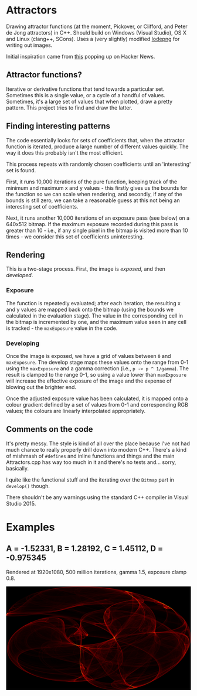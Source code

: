 # Attractors

Drawing attractor functions (at the moment, Pickover, or Clifford, and Peter de
Jong attractors) in C++. Should build on Windows (Visual Studio), OS X and
Linux (clang++, SCons). Uses a (very slightly) modified
[lodepng](https://github.com/lvandeve/lodepng) for writing out images.

Initial inspiration came from [this](http://paulbourke.net/fractals/clifford/)
popping up on Hacker News.

## Attractor functions?

Iterative or derivative functions that tend towards a particular set. Sometimes
this is a single value, or a cycle of a handful of values. Sometimes, it's a
large set of values that when plotted, draw a pretty pattern. This project
tries to find and draw the latter.

## Finding interesting patterns

The code essentially looks for sets of coefficients that, when the attractor
function is iterated, produce a large number of different values quickly. The
way it does this probably isn't the most efficient.

This process repeats with randomly chosen coefficients until an 'interesting'
set is found.

First, it runs 10,000 iterations of the pure function, keeping track of the
minimum and maximum x and y values - this firstly gives us the bounds for the
function so we can scale when rendering, and secondly, if any of the bounds is
still zero, we can take a reasonable guess at this not being an interesting set
of coefficients.

Next, it runs another 10,000 iterations of an exposure pass (see below) on a
640x512 bitmap. If the maximum exposure recorded during this pass is greater
than 10 - i.e., if any single pixel in the bitmap is visited more than 10
times - we consider this set of coefficients uninteresting.

## Rendering

This is a two-stage process. First, the image is *exposed*, and then
*developed*.

### Exposure

The function is repeatedly evaluated; after each iteration, the resulting x
and y values are mapped back onto the bitmap (using the bounds we calculated
in the evaluation stage). The value in the corresponding cell in the bitmap
is incremented by one, and the maximum value seen in any cell is tracked -
the `maxExposure` value in the code.

### Developing

Once the image is exposed, we have a grid of values between `0` and
`maxExposure`. The develop stage maps these values onto the range from 0-1
using the `maxExposure` and a gamma correction (i.e., `p -> p ^ 1/gamma`). The
result is clamped to the range 0-1, so using a value lower than `maxExposure`
will increase the effective exposure of the image and the expense of blowing
out the brighter end.

Once the adjusted exposure value has been calculated, it is mapped onto a
colour gradient defined by a set of values from 0-1 and corresponding RGB
values; the colours are linearly interpolated appropriately.

## Comments on the code

It's pretty messy. The style is kind of all over the place because I've not
had much chance to really properly drill down into modern C++. There's a kind
of mishmash of `#defines` and inline functions and things and the main
Attractors.cpp has way too much in it and there's no tests and... sorry,
basically.

I quite like the functional stuff and the iterating over the `Bitmap` part in
`develop()` though.

There shouldn't be any warnings using the standard C++ compiler in Visual
Studio 2015.

# Examples

## A = -1.52331, B = 1.28192, C = 1.45112, D = -0.975345

Rendered at 1920x1080, 500 million iterations, gamma 1.5, exposure clamp 0.8.

![Example 1](https://raw.githubusercontent.com/cawhitworth/Attractors/master/examples/example_1.png)
